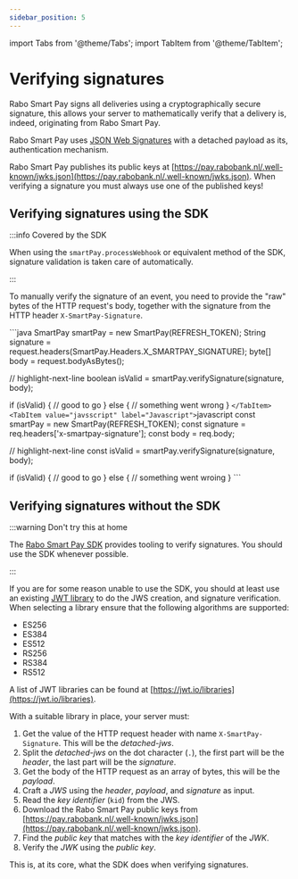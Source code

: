 ```yaml
---
sidebar_position: 5
---
```


import Tabs from '@theme/Tabs';
import TabItem from '@theme/TabItem';

# Verifying signatures
Rabo Smart Pay signs all deliveries using a cryptographically secure signature, this allows your server to
mathematically verify that a delivery is, indeed, originating from Rabo Smart Pay.

Rabo Smart Pay uses [JSON Web Signatures](https://en.wikipedia.org/wiki/JSON_Web_Signature) with a detached payload as
its, authentication mechanism.

Rabo Smart Pay publishes its public keys at
[https://pay.rabobank.nl/.well-known/jwks.json](https://pay.rabobank.nl/.well-known/jwks.json). When verifying a
signature you must always use one of the published keys!

## Verifying signatures using the SDK
:::info Covered by the SDK

When using the `smartPay.processWebhook` or equivalent method of the SDK, signature validation is taken care of
automatically.

:::

To manually verify the signature of an event, you need to provide the "raw" bytes of the HTTP request's body, together
with the signature from the HTTP header `X-SmartPay-Signature`.

<Tabs groupId="languague">
    <TabItem value="java" label="Java">
      ```java
SmartPay smartPay = new SmartPay(REFRESH_TOKEN);
String signature = request.headers(SmartPay.Headers.X_SMARTPAY_SIGNATURE);
byte[] body = request.bodyAsBytes();

// highlight-next-line
boolean isValid = smartPay.verifySignature(signature, body);

if (isValid) {
  // good to go
} else {
  // something went wrong
}
      ```
  </TabItem>
  <TabItem value="javsscript" label="Javascript">
      ```javascript
const smartPay = new SmartPay(REFRESH_TOKEN);
const signature = req.headers['x-smartpay-signature'];
const body = req.body;

// highlight-next-line
const isValid = smartPay.verifySignature(signature, body);

if (isValid) {
  // good to go
} else {
  // something went wroing
}
      ```
  </TabItem>
</Tabs>

## Verifying signatures without the SDK
:::warning Don't try this at home

The [Rabo Smart Pay SDK](#) provides tooling to verify signatures. You should use the SDK whenever possible.

:::

If you are for some reason unable to use the SDK, you should at least use an existing
[JWT library](https://jwt.io/libraries) to do the JWS creation, and signature verification. When selecting a library
ensure that the following algorithms are supported:
- ES256
- ES384
- ES512
- RS256
- RS384
- RS512

A list of JWT libraries can be found at [https://jwt.io/libraries](https://jwt.io/libraries).

With a suitable library in place, your server must:

1. Get the value of the HTTP request header with name `X-SmartPay-Signature`. This will be the _detached-jws_.
2. Split the _detached-jws_ on the dot character (`.`), the first part will be the _header_, the last part will be the _signature_.
3. Get the body of the HTTP request as an array of bytes, this will be the _payload_.
4. Craft a _JWS_ using the _header_, _payload_, and _signature_ as input.
5. Read the _key identifier_ (`kid`) from the JWS.
6. Download the Rabo Smart Pay public keys from [https://pay.rabobank.nl/.well-known/jwks.json](https://pay.rabobank.nl/.well-known/jwks.json).
7. Find the _public key_ that matches with the _key identifier_ of the _JWK_.
8. Verify the _JWK_ using the _public key_.

This is, at its core, what the SDK does when verifying signatures.
